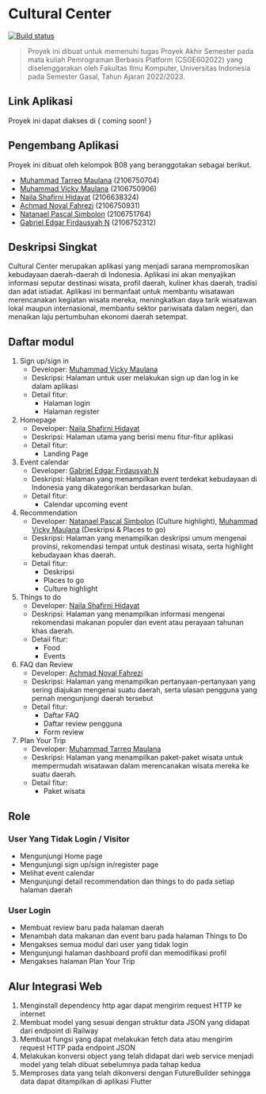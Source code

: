 # Cultural Center
[![Build status](https://build.appcenter.ms/v0.1/apps/d55c1cb6-2d8b-4405-9284-9263e63baa56/branches/main/badge)](https://appcenter.ms)

> Proyek ini dibuat untuk memenuhi tugas Proyek Akhir Semester
> pada mata kuliah Pemrograman Berbasis Platform (CSGE602022) yang
> diselenggarakan oleh Fakultas Ilmu Komputer, Universitas Indonesia
> pada Semester Gasal, Tahun Ajaran 2022/2023.

## Link Aplikasi

Proyek ini dapat diakses di { coming soon! }

## Pengembang Aplikasi

Proyek ini dibuat oleh kelompok B08 yang beranggotakan sebagai berikut.

- [Muhammad Tarreq Maulana](https://github.com/mrtrq) (2106750704)
- [Muhammad Vicky Maulana](https://github.com/electyrion) (2106750906)
- [Naila Shafirni Hidayat](https://github.com/nailashfrni) (2106638324)
- [Achmad Noval Fahrezi](https://github.com/novalzfahr) (2106750931)
- [Natanael Pascal Simbolon](https://github.com/V1ct0riaa) (2106751764)
- [Gabriel Edgar Firdausyah N](https://github.com/nois44) (2106752312)

## Deskripsi Singkat

Cultural Center merupakan aplikasi yang menjadi sarana mempromosikan kebudayaan daerah-daerah di Indonesia. Aplikasi ini akan menyajikan informasi seputar destinasi wisata, profil daerah, kuliner khas daerah, tradisi dan adat istiadat. Aplikasi ini bermanfaat untuk membantu wisatawan merencanakan kegiatan wisata mereka, meningkatkan daya tarik wisatawan lokal maupun internasional, membantu sektor pariwisata dalam negeri, dan menaikan laju pertumbuhan ekonomi daerah setempat.

## Daftar modul

1. Sign up/sign in
   - Developer: [Muhammad Vicky Maulana](https://github.com/electyrion)
   - Deskripsi: Halaman untuk user melakukan sign up dan log in ke dalam aplikasi
   - Detail fitur:
      - Halaman login
      - Halaman register
2. Homepage
   - Developer: [Naila Shafirni Hidayat](https://github.com/nailashfrni)
   - Deskripsi: Halaman utama yang berisi menu fitur-fitur aplikasi
   - Detail fitur:
      - Landing Page
3. Event calendar
   - Developer: [Gabriel Edgar Firdausyah N](https://github.com/nois44)
   - Deskripsi: Halaman yang menampilkan event terdekat kebudayaan di Indonesia yang dikategorikan berdasarkan bulan.
   - Detail fitur:
      - Calendar upcoming event
4. Recommendation
   - Developer: [Natanael Pascal Simbolon](https://github.com/V1ct0riaa) (Culture highlight), [Muhammad Vicky Maulana](https://github.com/electyrion) (Deskripsi & Places to go)
   - Deskripsi: Halaman yang menampilkan deskripsi umum mengenai provinsi, rekomendasi tempat untuk destinasi wisata, serta highlight kebudayaan khas daerah.
   - Detail fitur:
      - Deskripsi
      - Places to go
      - Culture highlight
5. Things to do
   - Developer: [Naila Shafirni Hidayat](https://github.com/nailashfrni)
   - Deskripsi: Halaman yang menampilkan informasi mengenai rekomendasi makanan populer dan event atau perayaan tahunan khas daerah.
   - Detail fitur:
      - Food
      - Events
6. FAQ dan Review
   - Developer: [Achmad Noval Fahrezi](https://github.com/novalzfahr)
   - Deskripsi: Halaman yang menampilkan pertanyaan-pertanyaan yang sering diajukan mengenai suatu daerah, serta ulasan pengguna yang pernah mengunjungi daerah tersebut
   - Detail fitur:
      - Daftar FAQ
      - Daftar review pengguna
      - Form review
7. Plan Your Trip
   - Developer: [Muhammad Tarreq Maulana](https://github.com/mrtrq)
   - Deskripsi: Halaman yang menampilkan paket-paket wisata untuk mempermudah wisatawan dalam merencanakan wisata mereka ke suatu daerah.
   - Detail fitur:
      - Paket wisata

## Role

### User Yang Tidak Login / Visitor

- Mengunjungi Home page
- Mengunjungi sign up/sign in/register page
- Melihat event calendar
- Mengunjungi detail recommendation dan things to do pada setiap halaman daerah

### User Login

- Membuat review baru pada halaman daerah
- Menambah data makanan dan event baru pada halaman Things to Do
- Mengakses semua modul dari user yang tidak login
- Mengunjungi halaman dashboard profil dan memodifikasi profil
- Mengakses halaman Plan Your Trip

## Alur Integrasi Web

1. Menginstall dependency http agar dapat mengirim request HTTP ke internet
2. Membuat model yang sesuai dengan struktur data JSON yang didapat dari endpoint di Railway
3. Membuat fungsi yang dapat melakukan fetch data atau mengirim request HTTP pada endpoint JSON
4. Melakukan konversi object yang telah didapat dari web service menjadi model yang telah dibuat sebelumnya pada tahap kedua
5. Memproses data yang telah dikonversi dengan FutureBuilder sehingga data dapat ditampilkan di aplikasi Flutter
